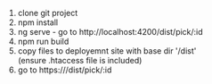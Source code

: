 1. clone git project 
2. npm install 
3. ng serve  -  go to http://localhost:4200/dist/pick/:id
4. npm run build   
5. copy files to deployemnt site with base dir '/dist'  
  (ensure .htaccess file is included) 
6. go to https://<domain>/dist/pick/:id 
